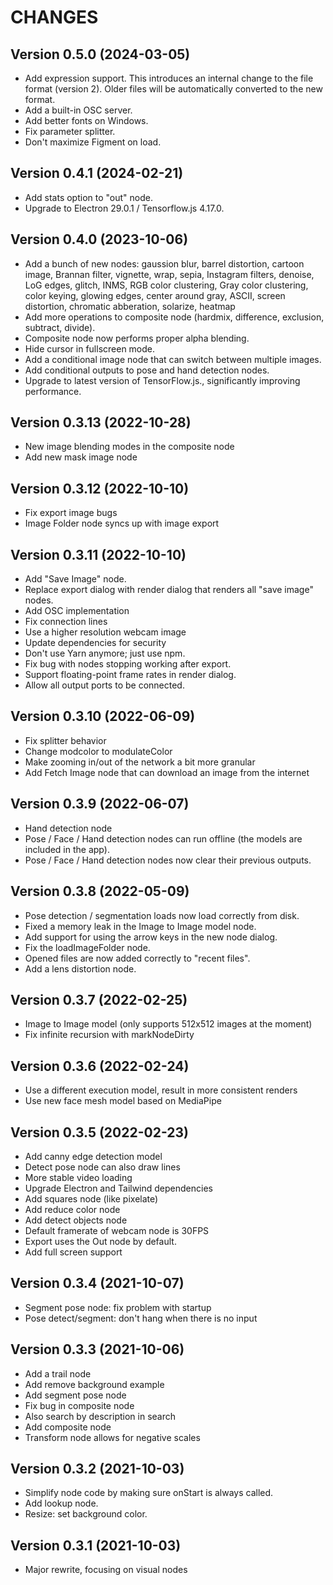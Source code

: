 # CHANGES

## Version 0.5.0 (2024-03-05)

- Add expression support. This introduces an internal change to the file format (version 2). Older files will be automatically converted to the new format.
- Add a built-in OSC server.
- Add better fonts on Windows.
- Fix parameter splitter.
- Don't maximize Figment on load.

## Version 0.4.1 (2024-02-21)

- Add stats option to "out" node.
- Upgrade to Electron 29.0.1 / Tensorflow.js 4.17.0.

## Version 0.4.0 (2023-10-06)

- Add a bunch of new nodes: gaussion blur, barrel distortion, cartoon image, Brannan filter, vignette, wrap, sepia, Instagram filters, denoise, LoG edges, glitch, INMS, RGB color clustering, Gray color clustering, color keying, glowing edges, center around gray, ASCII, screen distortion, chromatic abberation, solarize, heatmap
- Add more operations to composite node (hardmix, difference, exclusion, subtract, divide).
- Composite node now performs proper alpha blending.
- Hide cursor in fullscreen mode.
- Add a conditional image node that can switch between multiple images.
- Add conditional outputs to pose and hand detection nodes.
- Upgrade to latest version of TensorFlow.js., significantly improving performance.

## Version 0.3.13 (2022-10-28)

- New image blending modes in the composite node
- Add new mask image node

## Version 0.3.12 (2022-10-10)

- Fix export image bugs
- Image Folder node syncs up with image export

## Version 0.3.11 (2022-10-10)

- Add "Save Image" node.
- Replace export dialog with render dialog that renders all "save image" nodes.
- Add OSC implementation
- Fix connection lines
- Use a higher resolution webcam image
- Update dependencies for security
- Don't use Yarn anymore; just use npm.
- Fix bug with nodes stopping working after export.
- Support floating-point frame rates in render dialog.
- Allow all output ports to be connected.

## Version 0.3.10 (2022-06-09)

- Fix splitter behavior
- Change modcolor to modulateColor
- Make zooming in/out of the network a bit more granular
- Add Fetch Image node that can download an image from the internet

## Version 0.3.9 (2022-06-07)

- Hand detection node
- Pose / Face / Hand detection nodes can run offline (the models are included in the app).
- Pose / Face / Hand detection nodes now clear their previous outputs.

## Version 0.3.8 (2022-05-09)

- Pose detection / segmentation loads now load correctly from disk.
- Fixed a memory leak in the Image to Image model node.
- Add support for using the arrow keys in the new node dialog.
- Fix the loadImageFolder node.
- Opened files are now added correctly to "recent files".
- Add a lens distortion node.

## Version 0.3.7 (2022-02-25)

- Image to Image model (only supports 512x512 images at the moment)
- Fix infinite recursion with markNodeDirty

## Version 0.3.6 (2022-02-24)

- Use a different execution model, result in more consistent renders
- Use new face mesh model based on MediaPipe

## Version 0.3.5 (2022-02-23)

- Add canny edge detection model
- Detect pose node can also draw lines
- More stable video loading
- Upgrade Electron and Tailwind dependencies
- Add squares node (like pixelate)
- Add reduce color node
- Add detect objects node
- Default framerate of webcam node is 30FPS
- Export uses the Out node by default.
- Add full screen support

## Version 0.3.4 (2021-10-07)

- Segment pose node: fix problem with startup
- Pose detect/segment: don't hang when there is no input

## Version 0.3.3 (2021-10-06)

- Add a trail node
- Add remove background example
- Add segment pose node
- Fix bug in composite node
- Also search by description in search
- Add composite node
- Transform node allows for negative scales

## Version 0.3.2 (2021-10-03)

- Simplify node code by making sure onStart is always called.
- Add lookup node.
- Resize: set background color.

## Version 0.3.1 (2021-10-03)

- Major rewrite, focusing on visual nodes
